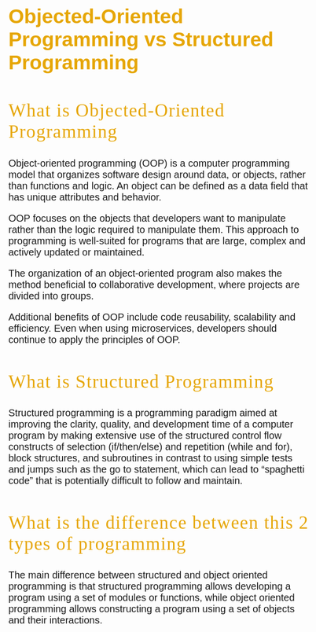 <!DOCTYPE html>
<html>
  <head>
    <title>Web Content Accessibility Guidlines , what are?</title>
    <meta charset="utf-8">
  </head>
  <body>
    <style>
      body {
        font-size: 17px;
        font-family: sans-serif;
        margin:4em;
      }
      h1 {
        font-weight: 550;
        font-size:2.4em; 
        color:rgb(230, 166, 5);
      }
      h2 {
        color:rgb(230, 166, 5);
        font-weight: 450;
        font-family: cursive;
        font-size: 2.2em;
        text-indet: 8mm;
        letter-spacing: 1.5px;
      }
      h3 {
        color: rgb(230, 166, 5);
        font-variant: small-caps;
        font-family: cursive;
        font-size: 2.2em;
        text-indet: 8mm;
        font-weight: 550;
      }
        p {
          font-weight: normal;
          font-size: 20px;
          font-family: sans-serif;
          text-indet: 6mm;
         }
    </style>
      <h1>Objected-Oriented Programming vs Structured Programming</h1>
      <h2>What is Objected-Oriented Programming</h2>
      <p>Object-oriented programming (OOP) is a computer programming model that organizes software design around data, or objects, rather than functions and logic. An object can be defined as a data field that has unique attributes and behavior.</p>
      <p>OOP focuses on the objects that developers want to manipulate rather than the logic required to manipulate them. This approach to programming is well-suited for programs that are large, complex and actively updated or maintained.</p>
<p>The organization of an object-oriented program also makes the method beneficial to collaborative development, where projects are divided into groups.</p>
      <p>Additional benefits of OOP include code reusability, scalability and efficiency. Even when using microservices, developers should continue to apply the principles of OOP.</p>
      <h2>What is Structured Programming</h2> 
        <p>Structured programming is a programming paradigm aimed at improving the clarity, quality, and development time of a computer program by making extensive use of the structured control flow constructs of selection (if/then/else) and repetition (while and for), block structures, and subroutines in contrast to using simple tests and jumps such as the go to statement, which can lead to “spaghetti code” that is potentially difficult to follow and maintain.</p>
      <h2>What is the difference between this 2 types of programming</h2>
        <p>The main difference between structured and object oriented programming is that structured programming allows developing a program using a set of modules or functions, while object oriented programming allows constructing a program using a set of objects and their interactions.</p>
      </body>
    </html>
        
        
        
        
        
        
        
        
        
        
        
        
        
        
        
        
        

